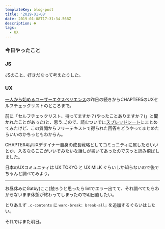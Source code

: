```yaml
---
templateKey: blog-post
title: '2019-01-08'
date: 2019-01-08T17:31:34.568Z
description: ☻
tags:
  - UX
---
```

### 今日やったこと

### JS
JSのこと、好きだなって考えたりした。

### UX
[一人から始めるユーザーエクスペリエンス](https://www.amazon.co.jp/dp/462108951X)の昨日の続きからCHAPTER5のUXセルフチェックリストのところまで。

前に「セルフチェックリスト、持ってますか？(やったことありますか？)」と聞かれたことがあった(と、思う…)ので、読むついでに[スプレッドシート](https://docs.google.com/spreadsheets/d/17YpvBwPmSbN81gw29xpi4-QkxZfaTjq7qy5I8vKhAtw/edit?usp=sharing)にまとめてみたけど、この質問からフリーテキストで得られた回答をどうやってまとめたらいいのかちっともわからん。

CHAPTER4はUXデザイナー自身の成長戦略としてコミュニティに属したらいいとか、入るならここがいいぞみたいな話しが書いてあったのでスッと読み飛ばしました。

日本のUXコミュニティは UX TOKYO と UX MILK ぐらいしか知らないので後でちゃんと調べてみよう。


-----

お昼休みにGatby(ここ)触ろうと思ったらlintでエラー出てて、それ調べてたらわからないまま休憩が終わってしまったので明日直したい。

とりあえず `.c-contents` に `word-break: break-all;` を追加するぐらいはしたい。

それではまた明日。
